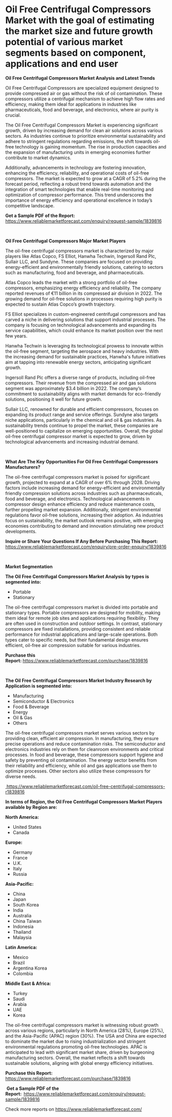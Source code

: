 <p><h1>Oil Free Centrifugal Compressors Market with the goal of estimating the market size and future growth potential of various market segments based on component, applications and end user</h1></p><p><strong>Oil Free Centrifugal Compressors Market Analysis and Latest Trends</strong></p>
<p><p>Oil Free Centrifugal Compressors are specialized equipment designed to provide compressed air or gas without the risk of oil contamination. These compressors utilize a centrifugal mechanism to achieve high flow rates and efficiency, making them ideal for applications in industries like pharmaceuticals, food and beverage, and electronics, where air purity is crucial. </p><p>The Oil Free Centrifugal Compressors Market is experiencing significant growth, driven by increasing demand for clean air solutions across various sectors. As industries continue to prioritize environmental sustainability and adhere to stringent regulations regarding emissions, the shift towards oil-free technology is gaining momentum. The rise in production capacities and the expansion of manufacturing units in emerging economies further contribute to market dynamics. </p><p>Additionally, advancements in technology are fostering innovation, enhancing the efficiency, reliability, and operational costs of oil-free compressors. The market is expected to grow at a CAGR of 5.2% during the forecast period, reflecting a robust trend towards automation and the integration of smart technologies that enable real-time monitoring and optimization of compressor performance. This trend underscores the importance of energy efficiency and operational excellence in today’s competitive landscape.</p></p>
<p><strong>Get a Sample PDF of the Report:&nbsp;</strong> <a href="https://www.reliablemarketforecast.com/enquiry/request-sample/1839816?utm_campaign=3527&utm_medium=2&utm_source=Github&utm_content=ia&utm_term=10042025&utm_id=oil-free-centrifugal-compressors">https://www.reliablemarketforecast.com/enquiry/request-sample/1839816</a></p>
<p>&nbsp;</p>
<p><strong>Oil Free Centrifugal Compressors Major Market Players</strong></p>
<p><p>The oil-free centrifugal compressors market is characterized by major players like Atlas Copco, FS Elliot, Hanwha Techwin, Ingersoll Rand Plc, Sullair LLC, and Sundyne. These companies are focused on providing energy-efficient and environmentally friendly solutions, catering to sectors such as manufacturing, food and beverage, and pharmaceuticals.</p><p>Atlas Copco leads the market with a strong portfolio of oil-free compressors, emphasizing energy efficiency and reliability. The company reported revenues of €11 billion in its compressed air division in 2022. The growing demand for oil-free solutions in processes requiring high purity is expected to sustain Atlas Copco’s growth trajectory.</p><p>FS Elliot specializes in custom-engineered centrifugal compressors and has carved a niche in delivering solutions that support industrial processes. The company is focusing on technological advancements and expanding its service capabilities, which could enhance its market position over the next few years.</p><p>Hanwha Techwin is leveraging its technological prowess to innovate within the oil-free segment, targeting the aerospace and heavy industries. With the increasing demand for sustainable practices, Hanwha's future initiatives aim at tapping into renewable energy sectors, anticipating significant growth.</p><p>Ingersoll Rand Plc offers a diverse range of products, including oil-free compressors. Their revenue from the compressed air and gas solutions segment was approximately $3.4 billion in 2022. The company’s commitment to sustainability aligns with market demands for eco-friendly solutions, positioning it well for future growth.</p><p>Sullair LLC, renowned for durable and efficient compressors, focuses on expanding its product range and service offerings. Sundyne also targets niche applications, particularly in the chemical and oil & gas industries. As sustainability trends continue to propel the market, these companies are well-positioned to capitalize on emerging opportunities. Overall, the global oil-free centrifugal compressor market is expected to grow, driven by technological advancements and increasing industrial demand.</p></p>
<p>&nbsp;</p>
<p><strong>What Are The Key Opportunities For Oil Free Centrifugal Compressors Manufacturers?</strong></p>
<p><p>The oil-free centrifugal compressors market is poised for significant growth, projected to expand at a CAGR of over 6% through 2028. Driving factors include increasing demand for energy-efficient and environmentally friendly compression solutions across industries such as pharmaceuticals, food and beverage, and electronics. Technological advancements in compressor design enhance efficiency and reduce maintenance costs, further propelling market expansion. Additionally, stringent environmental regulations favor oil-free solutions, increasing their adoption. As industries focus on sustainability, the market outlook remains positive, with emerging economies contributing to demand and innovation stimulating new product developments.</p></p>
<p><strong>Inquire or Share Your Questions If Any Before Purchasing This Report:</strong> <a href="https://www.reliablemarketforecast.com/enquiry/pre-order-enquiry/1839816?utm_campaign=3527&utm_medium=2&utm_source=Github&utm_content=ia&utm_term=10042025&utm_id=oil-free-centrifugal-compressors">https://www.reliablemarketforecast.com/enquiry/pre-order-enquiry/1839816</a></p>
<p>&nbsp;</p>
<p><strong>Market Segmentation</strong></p>
<p><strong>The Oil Free Centrifugal Compressors Market Analysis by types is segmented into:</strong></p>
<p><ul><li>Portable</li><li>Stationary</li></ul></p>
<p><p>The oil-free centrifugal compressors market is divided into portable and stationary types. Portable compressors are designed for mobility, making them ideal for remote job sites and applications requiring flexibility. They are often used in construction and outdoor settings. In contrast, stationary compressors are fixed installations, providing consistent and reliable performance for industrial applications and large-scale operations. Both types cater to specific needs, but their fundamental design ensures efficient, oil-free air compression suitable for various industries.</p></p>
<p><strong>Purchase this Report:&nbsp;</strong><a href="https://www.reliablemarketforecast.com/purchase/1839816?utm_campaign=3527&utm_medium=2&utm_source=Github&utm_content=ia&utm_term=10042025&utm_id=oil-free-centrifugal-compressors">https://www.reliablemarketforecast.com/purchase/1839816</a></p>
<p>&nbsp;</p>
<p><strong>The Oil Free Centrifugal Compressors Market Industry Research by Application is segmented into:</strong></p>
<p><ul><li>Manufacturing</li><li>Semiconductor & Electronics</li><li>Food & Beverage</li><li>Energy</li><li>Oil & Gas</li><li>Others</li></ul></p>
<p><p>The oil-free centrifugal compressors market serves various sectors by providing clean, efficient air compression. In manufacturing, they ensure precise operations and reduce contamination risks. The semiconductor and electronics industries rely on them for cleanroom environments and critical processes. In food and beverage, these compressors support hygiene and safety by preventing oil contamination. The energy sector benefits from their reliability and efficiency, while oil and gas applications use them to optimize processes. Other sectors also utilize these compressors for diverse needs.</p></p>
<p><a href="https://www.reliablemarketforecast.com/oil-free-centrifugal-compressors-r1839816?utm_campaign=3527&utm_medium=2&utm_source=Github&utm_content=ia&utm_term=10042025&utm_id=oil-free-centrifugal-compressors">&nbsp;https://www.reliablemarketforecast.com/oil-free-centrifugal-compressors-r1839816</a></p>
<p><strong>In terms of Region, the Oil Free Centrifugal Compressors Market Players available by Region are:</strong></p>
<p>
    <p> <strong> North America: </strong>
        <ul>
            <li>United States</li>
            <li>Canada</li>
        </ul>
        </p> 
    <p> <strong> Europe: </strong>
        <ul>
            <li>Germany</li>
            <li>France</li>
            <li>U.K.</li>
            <li>Italy</li>
            <li>Russia</li>
        </ul>
        </p> 
    <p> <strong> Asia-Pacific: </strong>
        <ul>
            <li>China</li>
            <li>Japan</li>
            <li>South Korea</li>
            <li>India</li>
            <li>Australia</li>
            <li>China Taiwan</li>
            <li>Indonesia</li>
            <li>Thailand</li>
            <li>Malaysia</li>
        </ul>
        </p> 
    <p> <strong> Latin America: </strong>
        <ul>
            <li>Mexico</li>
            <li>Brazil</li>
            <li>Argentina Korea</li>
            <li>Colombia</li>
        </ul>
        </p> 
    <p> <strong> Middle East & Africa: </strong>
        <ul>
            <li>Turkey</li>
            <li>Saudi</li>
            <li>Arabia</li>
            <li>UAE</li>
            <li>Korea</li>
        </ul>
    </p>
    </p>
<p><p>The oil-free centrifugal compressors market is witnessing robust growth across various regions, particularly in North America (28%), Europe (25%), and the Asia-Pacific (APAC) region (30%). The USA and China are expected to dominate the market due to rising industrialization and stringent environmental regulations promoting oil-free technologies. APAC is anticipated to lead with significant market share, driven by burgeoning manufacturing sectors. Overall, the market reflects a shift towards sustainable solutions, aligning with global energy efficiency initiatives.</p></p>
<p><strong>Purchase this Report: </strong><a href="https://www.reliablemarketforecast.com/purchase/1839816?utm_campaign=3527&utm_medium=2&utm_source=Github&utm_content=ia&utm_term=10042025&utm_id=oil-free-centrifugal-compressors">https://www.reliablemarketforecast.com/purchase/1839816</a></p>
<p>&nbsp;<strong>Get a Sample PDF of the Report:&nbsp;&nbsp;</strong><a href="https://www.reliablemarketforecast.com/enquiry/request-sample/1839816?utm_campaign=3527&utm_medium=2&utm_source=Github&utm_content=ia&utm_term=10042025&utm_id=oil-free-centrifugal-compressors">https://www.reliablemarketforecast.com/enquiry/request-sample/1839816</a></p>
<p><strong></strong></p>
<p>Check more reports on <a href="https://www.reliablemarketforecast.com/?utm_campaign=3527&utm_medium=2&utm_source=Github&utm_content=ia&utm_term=10042025&utm_id=oil-free-centrifugal-compressors">https://www.reliablemarketforecast.com/</a></p>